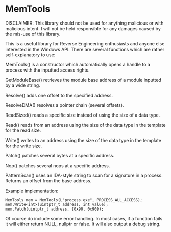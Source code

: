 # MemTools
DISCLAIMER: This library should not be used for anything malicious or with malicious intent. I will not be held responsible for any damages caused by the mis-use of this library.

This is a useful library for Reverse Engineering enthusiasts and anyone else interested in the Windows API.
There are several functions which are rather self-explanatory to use:

MemTools() is a constructor which automatically opens a handle to a process with the inputted access rights.

GetModuleBase() retrieves the module base address of a module inputted by a wide string.

Resolve() adds one offset to the specified address.

ResolveDMA() resolves a pointer chain (several offsets).

ReadSized() reads a specific size instead of using the size of a data type.

Read() reads from an address using the size of the data type in the template for the read size.

Write() writes to an address using the size of the data type in the template for the write size.

Patch() patches several bytes at a specific address.

Nop() patches several nops at a specific address.

PatternScan() uses an IDA-style string to scan for a signature in a process. Returns an offset from the base address.

Example implementation:
```
MemTools mem = MemTools(L"process.exe", PROCESS_ALL_ACCESS);
mem.Write<int>(uintptr_t address, int value);
mem.Patch(uintptr_t address, {0x90, 0x90});
```
Of course do include some error handling. In most cases, if a function fails it will either return NULL, nullptr or false. It will also output a debug string.
